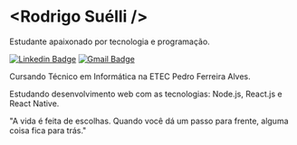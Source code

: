 # <Rodrigo Suélli />

Estudante apaixonado por tecnologia e programação.

[![Linkedin Badge](https://img.shields.io/badge/-Rodrigo%20Suélli-6a42f4?style=flat-square&logo=Linkedin&logoColor=white&link=https://www.linkedin.com/in/rodrigosuelli/)](https://www.linkedin.com/in/rodrigosuelli/) 
[![Gmail Badge](https://img.shields.io/badge/-rodrigosuellli@gmail.com-6a42f4?style=flat-square&logo=Gmail&logoColor=white&link=mailto:rodrigosuellli@gmail.com)](mailto:rodrigosuellli@gmail.com)

Cursando Técnico em Informática na ETEC Pedro Ferreira Alves.

Estudando desenvolvimento web com as tecnologias: Node.js, React.js e React Native.

"A vida é feita de escolhas. Quando você dá um passo para frente, alguma coisa fica para trás."
